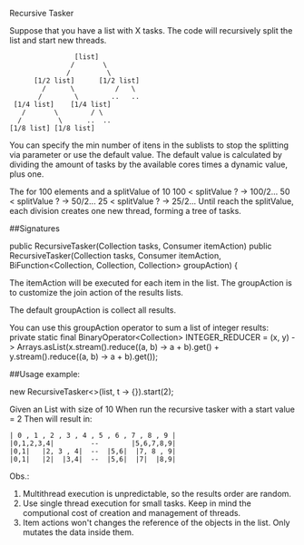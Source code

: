 Recursive Tasker

Suppose that you have a list with X tasks.
The code will recursively split the list and start new threads.

                    [list]   
                   /       \
                  /         \
          [1/2 list]      [1/2 list]  
            /      \          /   \
           /        \        ..   ..
     [1/4 list]    [1/4 list]      
       /       \        / \
      /         \      ..  ..
    [1/8 list] [1/8 list] 


You can specify the min number of itens in the sublists to stop the splitting via parameter or use the default value.
The default value is calculated by dividing the amount of tasks by the available cores times a dynamic value, plus one.

The for 100 elements and a splitValue of 10
100 < splitValue ?  ->  100/2... 
50 < splitValue ?  ->  50/2...
25 < splitValue ?  ->  25/2...
Until reach the splitValue, each division creates one new thread, forming a tree of tasks.


##Signatures

public RecursiveTasker(Collection<T> tasks, Consumer<T> itemAction)
public RecursiveTasker(Collection<T> tasks, Consumer<T> itemAction, BiFunction<Collection<T>, Collection<T>, Collection<T>> groupAction) {

The itemAction will be executed for each item in the list.
The groupAction is to customize the join action of the results lists.

The default groupAction is collect all results.

You can use this groupAction operator to sum a list of integer results:
private static final BinaryOperator<Collection<Integer>> INTEGER_REDUCER = (x, y) -> Arrays.asList(x.stream().reduce((a, b) -> a + b).get() +
            y.stream().reduce((a, b) -> a + b).get());

##Usage example:

new RecursiveTasker<>(list, t -> {}).start(2);

Given an List<T>  with size of 10
When run the recursive tasker with a start value = 2
Then will result in:

    | 0 , 1 , 2 , 3 , 4 , 5 , 6 , 7 , 8 , 9 |    
    |0,1,2,3,4|         --        |5,6,7,8,9|     
    |0,1|   |2, 3 , 4|  --  |5,6|  |7, 8 , 9| 
    |0,1|   |2|  |3,4|  --  |5,6|  |7|  |8,9|
   
   
Obs.:

1) Multithread execution is unpredictable, so the results order are random.
2) Use single thread execution for small tasks. Keep in mind the computional cost of creation and management of threads.
3) Item actions won't changes the reference of the objects in the list. Only mutates the data inside them.

